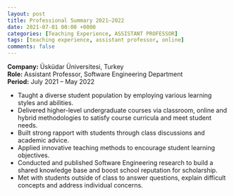 ```yaml
---
layout: post
title: Professional Summary 2021–2022
date: 2021-07-01 00:00 +0000
categories: [Teaching Experience, ASSISTANT PROFESSOR]
tags: [teaching experience, assistant professor, online]
comments: false
---
```

**Company:** Üsküdar Üniversitesi, Turkey  
**Role:** Assistant Professor, Software Engineering Department  
**Period:** July 2021 – May 2022

- Taught a diverse student population by employing various learning styles and abilities.
- Delivered higher-level undergraduate courses via classroom, online and hybrid methodologies to satisfy course curricula and meet student needs.
- Built strong rapport with students through class discussions and academic advice.
- Applied innovative teaching methods to encourage student learning objectives.
- Conducted and published Software Engineering research to build a shared knowledge base and boost school reputation for scholarship.
- Met with students outside of class to answer questions, explain difficult concepts and address individual concerns.

